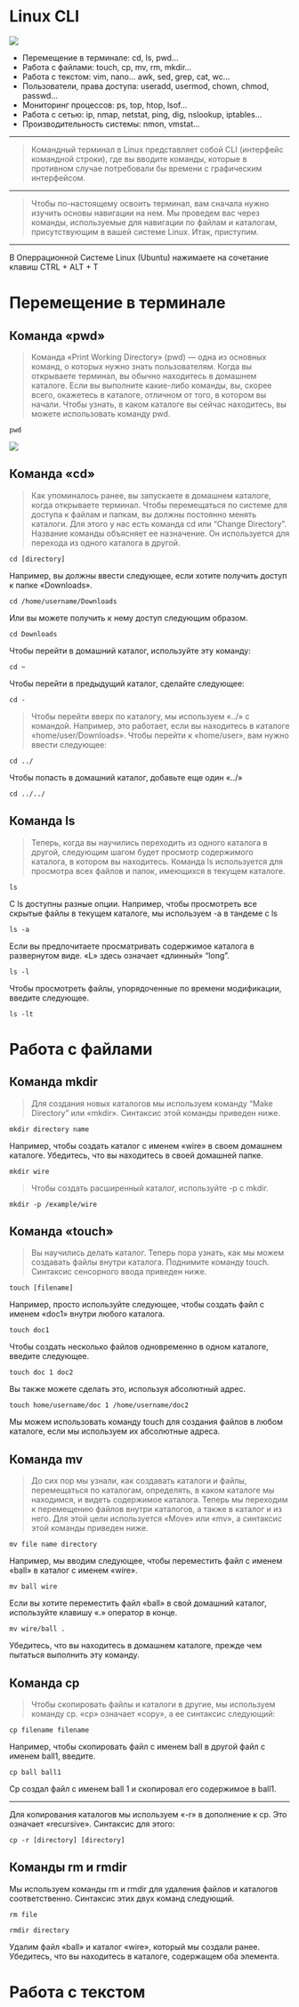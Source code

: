 # Linux CLI
<img src="https://readme-typing-svg.herokuapp.com?color=3CBD3A&width=380&height=45&lines=Linux+Command+Line+Interface&center=true"></a>
- Перемещение в терминале: cd, ls, pwd...
- Работа с файлами: touch, cp, mv, rm, mkdir...
- Работа с текстом: vim, nano... awk, sed, grep, cat, wc...
- Пользователи, права доступа: useradd, usermod, chown, chmod, passwd...
- Мониторинг процессов: ps, top, htop, lsof...
- Работа с сетью: ip, nmap, netstat, ping, dig, nslookup, iptables...
- Производительность системы: nmon, vmstat...
---
> Командный терминал в Linux представляет собой CLI (интерфейс командной строки), где вы вводите команды, которые в противном случае потребовали бы времени с графическим интерфейсом.
---
> Чтобы по-настоящему освоить терминал, вам сначала нужно изучить основы навигации на нем. Мы проведем вас через команды, используемые для навигации по файлам и каталогам, присутствующим в вашей системе Linux. Итак, приступим.
---
В Оперрационной Системе Linux (Ubuntu) нажимаете на сочетание клавиш CTRL + ALT + T
# Перемещение в терминале
## Команда «pwd»
> Команда «Print Working Directory» (pwd) — одна из основных команд, о которых нужно знать пользователям. Когда вы открываете терминал, вы обычно находитесь в домашнем каталоге. Если вы выполните какие-либо команды, вы, скорее всего, окажетесь в каталоге, отличном от того, в котором вы начали. Чтобы узнать, в каком каталоге вы сейчас находитесь, вы можете использовать команду pwd.
```
pwd
```
<img src="https://media.giphy.com/media/qcDPIAH0BopOrUBGv8/giphy.gif">

<!-- Вы должны получить свой каталог на выходе. -->

## Команда «cd»

> Как упоминалось ранее, вы запускаете в домашнем каталоге, когда открываете терминал. Чтобы перемещаться по системе для доступа к файлам и папкам, вы должны постоянно менять каталоги. Для этого у нас есть команда cd или “Change Directory”. Название команды объясняет ее назначение. Он используется для перехода из одного каталога в другой.
```
cd [directory]
```
Например, вы должны ввести следующее, если хотите получить доступ к папке «Downloads».
```
cd /home/username/Downloads
```
Или вы можете получить к нему доступ следующим образом.
```
cd Downloads
```
Чтобы перейти в домашний каталог, используйте эту команду:
```
cd ~
```
Чтобы перейти в предыдущий каталог, сделайте следующее:
```
cd -
```
> Чтобы перейти вверх по каталогу, мы используем «../» с командой. Например, это работает, если вы находитесь в каталоге «home/user/Downloads». Чтобы перейти к «home/user», вам нужно ввести следующее:
```
cd ../
```
Чтобы попасть в домашний каталог, добавьте еще один «../»
```
cd ../../
```
## Команда ls
> Теперь, когда вы научились переходить из одного каталога в другой, следующим шагом будет просмотр содержимого каталога, в котором вы находитесь. Команда ls используется для просмотра всех файлов и папок, имеющихся в текущем каталоге.
```
ls
```
С ls доступны разные опции. Например, чтобы просмотреть все скрытые файлы в текущем каталоге, мы используем -a в тандеме с ls
```
ls -a
```
Если вы предпочитаете просматривать содержимое каталога в развернутом виде.
«L» здесь означает «длинный» “long”.
```
ls -l
```
Чтобы просмотреть файлы, упорядоченные по времени модификации, введите следующее.
```
ls -lt
```
# Работа с файлами
## Команда mkdir

> Для создания новых каталогов мы используем команду “Make Directory” или «mkdir». Синтаксис этой команды приведен ниже.
```
mkdir directory name
```
Например, чтобы создать каталог с именем «wire» в своем домашнем каталоге. Убедитесь, что вы находитесь в своей домашней папке.
```
mkdir wire
```
> Чтобы создать расширенный каталог, используйте -p с mkdir.
```
mkdir -p /example/wire
```
## Команда «touch»
> Вы научились делать каталог. Теперь пора узнать, как мы можем создавать файлы внутри каталога. Поднимите команду touch. Синтаксис сенсорного ввода приведен ниже.
```
touch [filename]
```
Например, просто используйте следующее, чтобы создать файл с именем «doc1» внутри любого каталога.
```
touch doc1
```
Чтобы создать несколько файлов одновременно в одном каталоге, введите следующее.
```
touch doc 1 doc2
```
Вы также можете сделать это, используя абсолютный адрес.
```
touch home/username/doc 1 /home/username/doc2
```
Мы можем использовать команду touch для создания файлов в любом каталоге, если мы используем их абсолютные адреса.
## Команда mv
> До сих пор мы узнали, как создавать каталоги и файлы, перемещаться по каталогам, определять, в каком каталоге мы находимся, и видеть содержимое каталога. Теперь мы переходим к перемещению файлов внутри каталогов, а также в каталог и из него. Для этой цели используется «Move» или «mv», а синтаксис этой команды приведен ниже.
```
mv file name directory
```
Например, мы вводим следующее, чтобы переместить файл с именем «ball» в каталог с именем «wire».
```
mv ball wire
```
Если вы хотите переместить файл «ball» в свой домашний каталог, используйте клавишу «.» оператор в конце.
```
mv wire/ball .
```
Убедитесь, что вы находитесь в домашнем каталоге, прежде чем пытаться выполнить эту команду.
## Команда cp
> Чтобы скопировать файлы и каталоги в другие, мы используем команду cp. «cp» означает «copy», а ее синтаксис следующий:
```
cp filename filename
```
Например, чтобы скопировать файл с именем ball в другой файл с именем ball1, введите.
```
cp ball ball1
```
Cp создал файл с именем ball 1 и скопировал его содержимое в ball1.
___
Для копирования каталогов мы используем «-r» в дополнение к cp. Это означает «recursive». Синтаксис для этого:
```
cp -r [directory] [directory]
```
## Команды rm и rmdir
Мы используем команды rm и rmdir для удаления файлов и каталогов соответственно. Синтаксис этих двух команд следующий.
```
rm file
```
```
rmdir directory
```
Удалим файл «ball» и каталог «wire», который мы создали ранее. Убедитесь, что вы находитесь в каталоге, содержащем оба элемента.
# Работа с текстом
